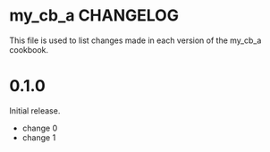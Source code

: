 # my_cb_a CHANGELOG

This file is used to list changes made in each version of the my_cb_a cookbook.

# 0.1.0

Initial release.

- change 0
- change 1

